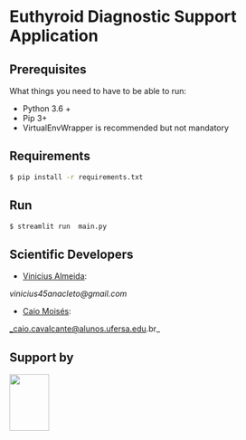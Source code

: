 # Euthyroid Diagnostic Support Application 


## Prerequisites

What things you need to have to be able to run:

  * Python 3.6 +
  * Pip 3+
  * VirtualEnvWrapper is recommended but not mandatory

## Requirements 

```bash
$ pip install -r requirements.txt
```

## Run 

```bash
$ streamlit run  main.py
```


## Scientific Developers
  - [Vinicius Almeida](https://github.com/vinicius-a-almeida): 
  
  _vinicius45anacleto@gmail.com_
  
  - [Caio Moisés](https://github.com/caiomoises):
  
  _caio.cavalcante@alunos.ufersa.edu.br_


  
## Support by 
<div>

  <img src="https://github.com/roscibely/algorithms-and-data-structure/blob/main/Ufersa.png" width="70" height="100">
</div>
